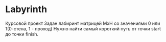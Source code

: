 # Labyrinth
 Курсовой проект
Задан лабиринт матрицей МхН  со значениями 0 или 1(0-стена, 1 - проход)
Нужно найти самый короткий путь от точки start до точки finish.
